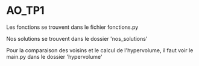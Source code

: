 # AO_TP1

Les fonctions se trouvent dans le fichier fonctions.py

Nos solutions se trouvent dans le dossier 'nos_solutions'

Pour la comparaison des voisins et le calcul de l'hypervolume, il faut voir le main.py dans le dossier 'hypervolume'
